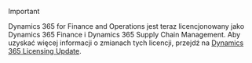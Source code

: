 > [!IMPORTANT]
> Dynamics 365 for Finance and Operations jest teraz licencjonowany jako Dynamics 365 Finance i Dynamics 365 Supply Chain Management. Aby uzyskać więcej informacji o zmianach tych licencji, przejdź na [Dynamics 365 Licensing Update](https://docs.microsoft.com/dynamics365/licensing/update). 
